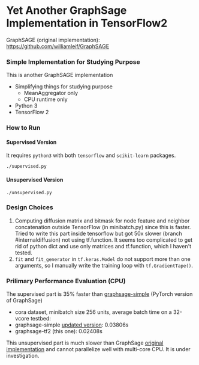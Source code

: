 # Yet Another GraphSage Implementation in TensorFlow2

GraphSAGE (original implementation): https://github.com/williamleif/GraphSAGE

### Simple Implementation for Studying Purpose

This is another GraphSAGE implementation
- Simplifying things for studying purpose
    - MeanAggregator only
    - CPU runtime only
- Python 3
- TensorFlow 2

### How to Run 

#### Supervised Version
It requires `python3` with both `tensorflow` and `scikit-learn` packages.
```
./supervised.py
```

#### Unsupervised Version
```
./unsupervised.py
```

### Design Choices
1. Computing diffusion matrix and bitmask for node feature and neighbor concatenation outside TensorFlow (in minibatch.py) since this is faster. Tried to write this part inside tensorflow but got 50x slower (branch #internaldiffusion) not using tf.function. It seems too complicated to get rid of python dict and use only matrices and tf.function, which I haven't tested.
2. `fit` and `fit_generator` in `tf.keras.Model` do not support more than one arguments, so I manually write the training loop with `tf.GradientTape()`.

### Prilimary Performance Evaluation (CPU)

The supervised part is 35% faster than [graphsage-simple](https://github.com/williamleif/graphsage-simple/) (PyTorch version of GraphSage)
- cora dataset, minibatch size 256 units, average batch time on a 32-vcore testbed:
- graphsage-simple [updated version](https://github.com/subbyte/graphsage-simple): 0.03806s
- graphsage-tf2 (this one): 0.02408s

This unsupervised part is much slower than GraphSage [original implementation](https://github.com/williamleif/GraphSAGE/) and cannot parallelize well with multi-core CPU. It is under investigation.
